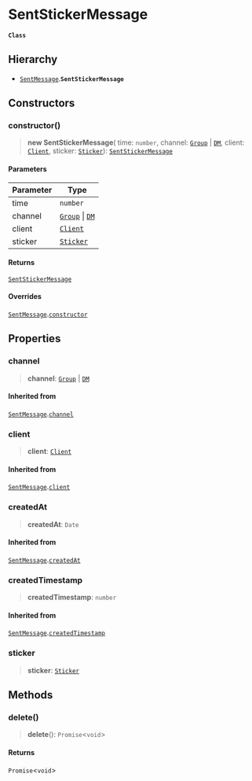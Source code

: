 # SentStickerMessage

**`Class`**

## Hierarchy

* [`SentMessage`](class.sentmessage.md).**`SentStickerMessage`**

## Constructors

### constructor()

> **new SentStickerMessage**( time: `number`, channel: [`Group`](class.group.md) | [`DM`](class.dm.md), client: [`Client`](class.client.md), sticker: [`Sticker`](broken-reference)): [`SentStickerMessage`](class.sentstickermessage.md)

#### Parameters

| Parameter | Type                                             |
| --------- | ------------------------------------------------ |
| time      | `number`                                         |
| channel   | [`Group`](class.group.md) \| [`DM`](class.dm.md) |
| client    | [`Client`](class.client.md)                      |
| sticker   | [`Sticker`](broken-reference)                    |

#### Returns

[`SentStickerMessage`](class.sentstickermessage.md)

#### Overrides

[`SentMessage`](class.sentmessage.md).[`constructor`](class.sentmessage.md#constructor)

## Properties

### channel

> **channel**: [`Group`](class.group.md) | [`DM`](class.dm.md)

#### Inherited from

[`SentMessage`](class.sentmessage.md).[`channel`](class.sentmessage.md#channel)

### client

> **client**: [`Client`](class.client.md)

#### Inherited from

[`SentMessage`](class.sentmessage.md).[`client`](class.sentmessage.md#client)

### createdAt

> **createdAt**: `Date`

#### Inherited from

[`SentMessage`](class.sentmessage.md).[`createdAt`](class.sentmessage.md#createdat)

### createdTimestamp

> **createdTimestamp**: `number`

#### Inherited from

[`SentMessage`](class.sentmessage.md).[`createdTimestamp`](class.sentmessage.md#createdtimestamp)

### sticker

> **sticker**: [`Sticker`](broken-reference)

## Methods

### delete()

> **delete**(): `Promise`<`void`>

#### Returns

`Promise`<`void`>
